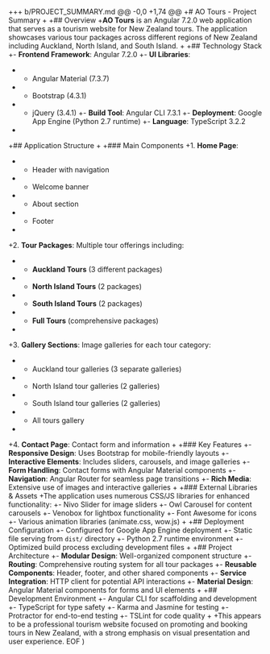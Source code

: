 
+++ b/PROJECT_SUMMARY.md
@@ -0,0 +1,74 @@
+# AO Tours - Project Summary
+
+## Overview
+**AO Tours** is an Angular 7.2.0 web application that serves as a tourism website for New Zealand tours. The application showcases various tour packages across different regions of New Zealand including Auckland, North Island, and South Island.
+
+## Technology Stack
+- **Frontend Framework**: Angular 7.2.0
+- **UI Libraries**: 
+  - Angular Material (7.3.7)
+  - Bootstrap (4.3.1)
+  - jQuery (3.4.1)
+- **Build Tool**: Angular CLI 7.3.1
+- **Deployment**: Google App Engine (Python 2.7 runtime)
+- **Language**: TypeScript 3.2.2
+
+## Application Structure
+
+### Main Components
+1. **Home Page**: 
+   - Header with navigation
+   - Welcome banner
+   - About section
+   - Footer
+
+2. **Tour Packages**: Multiple tour offerings including:
+   - **Auckland Tours** (3 different packages)
+   - **North Island Tours** (2 packages)
+   - **South Island Tours** (2 packages)
+   - **Full Tours** (comprehensive packages)
+
+3. **Gallery Sections**: Image galleries for each tour category:
+   - Auckland tour galleries (3 separate galleries)
+   - North Island tour galleries (2 galleries)
+   - South Island tour galleries (2 galleries)
+   - All tours gallery
+
+4. **Contact Page**: Contact form and information
+
+### Key Features
+- **Responsive Design**: Uses Bootstrap for mobile-friendly layouts
+- **Interactive Elements**: Includes sliders, carousels, and image galleries
+- **Form Handling**: Contact forms with Angular Material components
+- **Navigation**: Angular Router for seamless page transitions
+- **Rich Media**: Extensive use of images and interactive galleries
+
+### External Libraries & Assets
+The application uses numerous CSS/JS libraries for enhanced functionality:
+- Nivo Slider for image sliders
+- Owl Carousel for content carousels
+- Venobox for lightbox functionality
+- Font Awesome for icons
+- Various animation libraries (animate.css, wow.js)
+
+## Deployment Configuration
+- Configured for Google App Engine deployment
+- Static file serving from `dist/` directory
+- Python 2.7 runtime environment
+- Optimized build process excluding development files
+
+## Project Architecture
+- **Modular Design**: Well-organized component structure
+- **Routing**: Comprehensive routing system for all tour packages
+- **Reusable Components**: Header, footer, and other shared components
+- **Service Integration**: HTTP client for potential API interactions
+- **Material Design**: Angular Material components for forms and UI elements
+
+## Development Environment
+- Angular CLI for scaffolding and development
+- TypeScript for type safety
+- Karma and Jasmine for testing
+- Protractor for end-to-end testing
+- TSLint for code quality
+
+This appears to be a professional tourism website focused on promoting and booking tours in New Zealand, with a strong emphasis on visual presentation and user experience.
EOF
)
